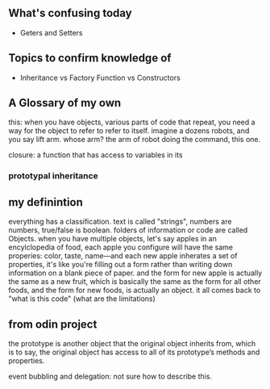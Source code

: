 ## What's confusing today
- Geters and Setters

## Topics to confirm knowledge of
- Inheritance vs Factory Function vs Constructors

## A Glossary of my own
this: when you have objects, various parts of code that repeat, you need a way for the object to refer to refer to itself. imagine a dozens robots, and you say lift arm. whose arm? the arm of robot doing the command, this one.

closure: a function that has access to variables in its 

### prototypal inheritance
## my definintion
everything has a classification. text is called "strings", numbers are numbers, true/false is boolean. folders of information or code are called Objects. when you have multiple objects, let's say apples in an encylclopedia of food, each apple you configure will have the same properies: color, taste, name—and each new apple inherates a set of properties, it's like you're filling out a form rather than writing down information on a blank piece of paper. and the form for new apple is actually the same as a new fruit, which is basically the same as the form for all other foods, and the form for new foods, is actually an object. it all comes back to "what is this code"
(what are the limitations)

## from odin project
the prototype is another object that the original object inherits from, which is to say, the original object has access to all of its prototype’s methods and properties.

event bubbling and delegation: not sure how to describe this.